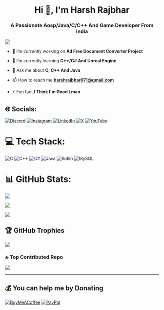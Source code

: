 <h1 align="center">Hi 👋, I'm Harsh Rajbhar</h1>
<h3 align="center">A Passionate Aosp/Java/C/C++ And Game Developer From India</h3>

[![](https://visitcount.itsvg.in/api?id=VadaPavMan&icon=5&color=12)](https://visitcount.itsvg.in)

- 🔭 I’m currently working on **Ad Free Document Converter Project**

- 🌱 I’m currently learning **C++/C# And Unreal Engine**

- 💬 Ask me about **C, C++ And Java**

- 📫 How to reach me **harshrajbhar071@gmail.com**

- ⚡ Fun fact **I Think I'm Good Lmao**

## 🌐 Socials:
[![Discord](https://img.shields.io/badge/Discord-%237289DA.svg?logo=discord&logoColor=white)](https://discord.gg/https://discord.gg/3uBQ3ncV) [![Instagram](https://img.shields.io/badge/Instagram-%23E4405F.svg?logo=Instagram&logoColor=white)](https://www.instagram.com/harshrajbhar_56/) [![LinkedIn](https://img.shields.io/badge/LinkedIn-%230077B5.svg?logo=linkedin&logoColor=white)](https://linkedin.com/in/https://www.linkedin.com/in/harsh-rajbhar-2160a6336?utm_source=share&utm_campaign=share_via&utm_content=profile&utm_medium=android_app) [![X](https://img.shields.io/badge/X-black.svg?logo=X&logoColor=white)](https://x.com/https://x.com/ManVadapav?t=kSuQOtL8CLQl51AIkGJWGg&s=09) [![YouTube](https://img.shields.io/badge/YouTube-%23FF0000.svg?logo=YouTube&logoColor=white)](https://www.youtube.com/@harshrajbhar)

# 💻 Tech Stack:
![C](https://img.shields.io/badge/c-%2300599C.svg?style=flat&logo=c&logoColor=white) ![C++](https://img.shields.io/badge/c++-%2300599C.svg?style=flat&logo=c%2B%2B&logoColor=white) ![C#](https://img.shields.io/badge/c%23-%23239120.svg?style=flat&logo=csharp&logoColor=white) ![Java](https://img.shields.io/badge/java-%23ED8B00.svg?style=flat&logo=openjdk&logoColor=white) ![Kotlin](https://img.shields.io/badge/kotlin-%237F52FF.svg?style=flat&logo=kotlin&logoColor=white) ![MySQL](https://img.shields.io/badge/mysql-4479A1.svg?style=flat&logo=mysql&logoColor=white)
# 📊 GitHub Stats:
![](https://github-readme-stats.vercel.app/api?username=VadaPavMan&theme=holi&hide_border=false&include_all_commits=true&count_private=false)<br/> 

![](https://github-readme-streak-stats.herokuapp.com/?user=VadaPavMan&theme=holi&hide_border=false)<br/>

![](https://github-readme-stats.vercel.app/api/top-langs/?username=VadaPavMan&theme=holi&hide_border=false&include_all_commits=true&count_private=false&layout=compact)

## 🏆 GitHub Trophies
![](https://github-profile-trophy.vercel.app/?username=VadaPavMan&theme=radical&no-frame=true&no-bg=false&margin-w=4)

### 🔝 Top Contributed Repo
![](https://github-contributor-stats.vercel.app/api?username=VadaPavMan&limit=5&theme=midnight-purple&combine_all_yearly_contributions=true)

---

  ## 💰 You can help me by Donating
  [![BuyMeACoffee](https://img.shields.io/badge/Buy%20Me%20a%20Coffee-ffdd00?style=for-the-badge&logo=buy-me-a-coffee&logoColor=black)](https://buymeacoffee.com/buymeacoffee.com/harshrajbhar) [![PayPal](https://img.shields.io/badge/PayPal-00457C?style=for-the-badge&logo=paypal&logoColor=white)](https://www.paypal.me/HarshRajbhar) 

  
<!-- Proudly created with GPRM ( https://gprm.itsvg.in ) -->

